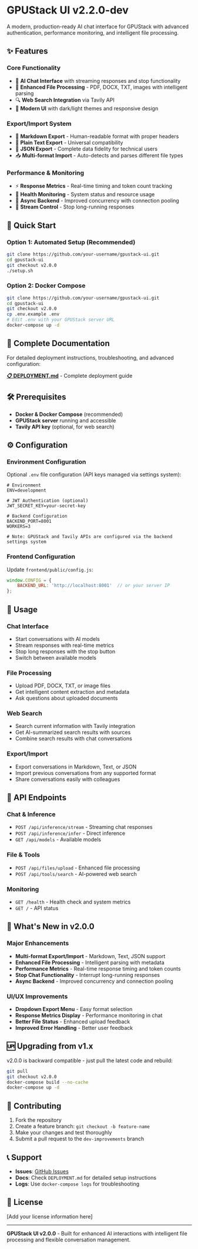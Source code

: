 # GPUStack UI v2.2.0-dev

A modern, production-ready AI chat interface for GPUStack with advanced authentication, performance monitoring, and intelligent file processing.

## ✨ Features

### Core Functionality
- 💬 **AI Chat Interface** with streaming responses and stop functionality
- 📁 **Enhanced File Processing** - PDF, DOCX, TXT, images with intelligent parsing
- 🔍 **Web Search Integration** via Tavily API
- 🎨 **Modern UI** with dark/light themes and responsive design

### Export/Import System
- 📄 **Markdown Export** - Human-readable format with proper headers
- 📝 **Plain Text Export** - Universal compatibility
- 🔧 **JSON Export** - Complete data fidelity for technical users
- 📥 **Multi-format Import** - Auto-detects and parses different file types

### Performance & Monitoring
- ⚡ **Response Metrics** - Real-time timing and token count tracking
- 🏥 **Health Monitoring** - System status and resource usage
- 🔄 **Async Backend** - Improved concurrency with connection pooling
- 🛑 **Stream Control** - Stop long-running responses

## 🚀 Quick Start

### Option 1: Automated Setup (Recommended)
```bash
git clone https://github.com/your-username/gpustack-ui.git
cd gpustack-ui
git checkout v2.0.0
./setup.sh
```

### Option 2: Docker Compose
```bash
git clone https://github.com/your-username/gpustack-ui.git
cd gpustack-ui
git checkout v2.0.0
cp .env.example .env
# Edit .env with your GPUStack server URL
docker-compose up -d
```

## 📖 Complete Documentation

For detailed deployment instructions, troubleshooting, and advanced configuration:

**[📋 DEPLOYMENT.md](DEPLOYMENT.md)** - Complete deployment guide

## 🛠️ Prerequisites

- **Docker & Docker Compose** (recommended)
- **GPUStack server** running and accessible
- **Tavily API key** (optional, for web search)

## ⚙️ Configuration

### Environment Configuration
Optional `.env` file configuration (API keys managed via settings system):
```env
# Environment
ENV=development

# JWT Authentication (optional)
JWT_SECRET_KEY=your-secret-key

# Backend Configuration
BACKEND_PORT=8001
WORKERS=3

# Note: GPUStack and Tavily APIs are configured via the backend settings system
```

### Frontend Configuration
Update `frontend/public/config.js`:
```javascript
window.CONFIG = {
    BACKEND_URL: 'http://localhost:8001'  // or your server IP
};
```

## 🎯 Usage

### Chat Interface
- Start conversations with AI models
- Stream responses with real-time metrics
- Stop long responses with the stop button
- Switch between available models

### File Processing
- Upload PDF, DOCX, TXT, or image files
- Get intelligent content extraction and metadata
- Ask questions about uploaded documents

### Web Search
- Search current information with Tavily integration
- Get AI-summarized search results with sources
- Combine search results with chat conversations

### Export/Import
- Export conversations in Markdown, Text, or JSON
- Import previous conversations from any supported format
- Share conversations easily with colleagues

## 🔗 API Endpoints

### Chat & Inference
- `POST /api/inference/stream` - Streaming chat responses
- `POST /api/inference/infer` - Direct inference
- `GET /api/models` - Available models

### File & Tools
- `POST /api/files/upload` - Enhanced file processing
- `POST /api/tools/search` - AI-powered web search

### Monitoring
- `GET /health` - Health check and system metrics
- `GET /` - API status

## 🚀 What's New in v2.0.0

### Major Enhancements
- **Multi-format Export/Import** - Markdown, Text, JSON support
- **Enhanced File Processing** - Intelligent parsing with metadata
- **Performance Metrics** - Real-time response timing and token counts
- **Stop Chat Functionality** - Interrupt long-running responses
- **Async Backend** - Improved concurrency and connection pooling

### UI/UX Improvements
- **Dropdown Export Menu** - Easy format selection
- **Response Metrics Display** - Performance monitoring in chat
- **Better File Status** - Enhanced upload feedback
- **Improved Error Handling** - Better user feedback

## 🆙 Upgrading from v1.x

v2.0.0 is backward compatible - just pull the latest code and rebuild:
```bash
git pull
git checkout v2.0.0
docker-compose build --no-cache
docker-compose up -d
```

## 🤝 Contributing

1. Fork the repository
2. Create a feature branch: `git checkout -b feature-name`
3. Make your changes and test thoroughly
4. Submit a pull request to the `dev-improvements` branch

## 📞 Support

- **Issues**: [GitHub Issues](https://github.com/your-username/gpustack-ui/issues)
- **Docs**: Check `DEPLOYMENT.md` for detailed setup instructions
- **Logs**: Use `docker-compose logs` for troubleshooting

## 📄 License

[Add your license information here]

---

**GPUStack UI v2.0.0** - Built for enhanced AI interactions with intelligent file processing and flexible conversation management.

